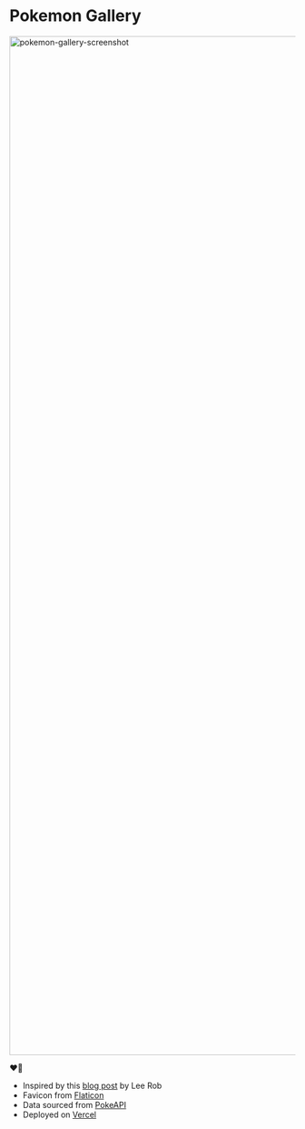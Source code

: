 # Pokemon Gallery

<img width="1792" alt="pokemon-gallery-screenshot" src="https://user-images.githubusercontent.com/53750093/160474957-2d0fdadd-2c7a-4afc-9cd8-17a8556300d0.png">

❤️🤗

- Inspired by this [blog post](https://leerob.io/blog/image-gallery-supabase-tailwind-nextjs) by Lee Rob
- Favicon from [Flaticon](https://www.flaticon.com/)
- Data sourced from [PokeAPI](https://github.com/anurag-roy/poke-api)
- Deployed on [Vercel](https://vercel.com/)
